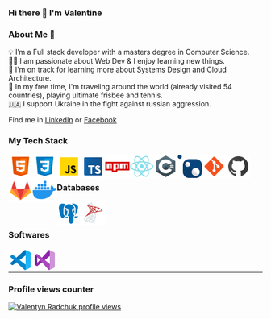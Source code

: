 ### Hi there 👋 I'm Valentine

### About Me 🚀
💡 I’m a Full stack developer with a masters degree in Computer Science.  
👨‍💻 I am passionate about Web Dev & I enjoy learning new things.  
🌱 I'm on track for learning more about Systems Design and Cloud Architecture.  
🎾 In my free time, I'm traveling around the world (already visited 54 countries), playing ultimate frisbee and tennis.  
🇺🇦 I support Ukraine in the fight against russian aggression.  

Find me in [LinkedIn](https://www.linkedin.com/in/valentineradchuk/) or [Facebook](https://www.facebook.com/valik.radchuk)

### My Tech Stack

<a href="https://www.w3.org/html/" target="_blank">
  <img align="left" alt="HTML5" width="48px" src="images/html-5-144.png" />
</a>
<a href="https://www.w3schools.com/css/" target="_blank">
  <img align="left" alt="CSS3" width="48px" src="images/css-3-144.png" />
</a>
<a href="https://developer.mozilla.org/en-US/docs/Web/JavaScript" target="_blank">
  <img align="left" alt="JavaScript" width="48px" src="images/javascript-144.png" />
</a>
<a href="https://www.typescriptlang.org/" target="_blank">
  <img align="left" alt="TypeScript" width="48px" src="images/typescript-144.png" />
</a>
<a href="https://www.npmjs.com/" target="_blank">
  <img align="left" alt="NPM" width="48px" src="images/npm-144.png" />
</a>
<a href="https://react.dev/" target="_blank">
  <img align="left" alt="React" width="48px" src="images/react-144.png" />
</a>
<a href="https://learn.microsoft.com/en-us/dotnet/csharp/" target="_blank">
  <img align="left" alt="C#" width="48px" src="images/c-sharp-144.png" />
</a>
<a href="https://www.nuget.org/" target="_blank">
  <img align="left" alt="NuGet" width="48px" src="images/nuget-96.png" />
</a>
<a href="https://git-scm.com/" target="_blank">
  <img align="left" alt="git" width="48px" src="images/git-144.png" />
</a>
<a href="https://github.com/" target="_blank">
  <img align="left" alt="github" width="48px" src="images/github-144.png" />
</a>
<a href="https://about.gitlab.com/" target="_blank">
  <img align="left" alt="gitlab" width="48px" src="images/gitlab-144.png" />
</a>
<a href="https://www.docker.com/" target="_blank">
  <img align="left" alt="docker" width="48px" src="images/docker-144.png" />
</a>

<br />
<br />

### Databases
<a href="https://www.postgresql.org/" target="_blank">
  <img align="left" alt="postgres" width="48px" src="images/postgresql-144.png" />
</a>
<a href="https://www.microsoft.com/en-us/sql-server" target="_blank">
  <img align="left" alt="postgres" width="48px" src="images/microsoft-sql-server-144.png" />
</a>

<br />
<br />

### Softwares

<a href="https://code.visualstudio.com/" target="_blank">
  <img align="left" alt="VSCode" width="48px" src="images/vscode-144.png" />
</a>
<a href="https://code.visualstudio.com/" target="_blank">
  <img align="left" alt="Visual Studio" width="48px" src="images/visual-studio-144.png" />
</a>
<br />
<br />
<hr />

### Profile views counter

[![Valentyn Radchuk profile views](https://u8views.com/api/v1/github/profiles/1470686/views/day-week-month-total-count.svg)](https://u8views.com/github/zaknafeyn)
<!-- ![Aakash's github stats](https://github-readme-stats.vercel.app/api?username=zaknafeyn&show_icons=true&hide_border=true)&nbsp;&nbsp; -->
